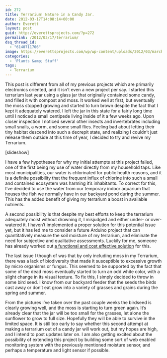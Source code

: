 ```yaml
---
id: 272
title: Terrarium! Nature in a Candy Jar.
date: 2012-03-17T14:08:14+00:00
author: Everett
layout: post
guid: http://everettsprojects.com/?p=272
permalink: /2012/03/17/terrarium/
dsq_thread_id:
  - "6140711706"
image: https://everettsprojects.com/wp/wp-content/uploads/2012/03/march16a-672x372.jpg
categories:
  - 'Plants &amp; Stuff'
tags:
  - Terrarium
---
```

This post is different from all of my previous projects which are primarily electronics oriented, and it isn&#8217;t even a new project per say. I started this terrarium last year using a glass jar that originally contained some candy, and filled it with compost and moss. It worked well at first, but eventually the moss stopped growing and started to turn brown despite the fact that I kept it adequately watered. I left the jar in this state for a fairly long time until I noticed a small centipede living inside of it a few weeks ago. Upon closer inspection I noticed several other insects and invertebrates including small snails, a worm, and some small flies. Feeling bad about letting their tiny habitat descend into such a decrepit state, and realizing I couldn&#8217;t just release them outside at this time of year, I decided to try and revive my Terrarium.

[slideshow]

I have a few hypotheses for why my initial attempts at this project failed, one of the first being my use of water directly from my household taps. Like most municipalities, our water is chlorinated for public health reasons, and it is a definite possibility that the frequent influx of chlorine into such a small and contained ecosystem was harming it&#8217;s inhabitants. To correct for this, I&#8217;ve decided to use the water from our temporary indoor aquarium that houses the fish we normally have in our backyard pond during the summer. This has the added benefit of giving my terrarium a boost in available nutrients.

A second possibility is that despite my best efforts to keep the terrarium adequately moist without drowning it, I misjudged and either under- or over-watered it. I haven&#8217;t implemented a proper solution for this potential issue yet, but it has led me to consider a future Arduino project that can quantitatively measure the soil moisture of my terrarium, and eliminate the need for subjective and qualitative assessments. Luckily for me, someone has already worked out [a functional and cost effective solution](http://www.cheapvegetablegardener.com/2009/11/how-to-make-cheap-soil-moisture-sensor-2.html) for this.

The last issue I though of was that by only including moss in my Terrarium, there was a lack of biodiversity that made it susceptible to excessive growth by micro organisms or fungus. This seemed to be supported by the fact that some of the dead moss eventually started to turn an odd white color, with a slight change in its visual texture. To fix this, I simply decided to throw in some bird seed. I know from our backyard feeder that the seeds the birds cast away or don&#8217;t eat grow into a variety of grasses and grains during the spring and summer.

From the pictures I&#8217;ve taken over the past couple weeks the birdseed is clearly growing well, and the moss is starting to turn green again. It&#8217;s already clear that the jar will be too small for the grasses, let alone the sunflower to grow to full size. Hopefully they will be able to survive in the limited space. It is still too early to say whether this second attempt at making a terrarium out of a candy jar will work out, but my hopes are high, and I intend to post updates later on. I am also getting excited about the possibility of extending this project by building some sort of web enabled monitoring system with the previously mentioned moisture sensor, and perhaps a temperature and light sensor if possible.